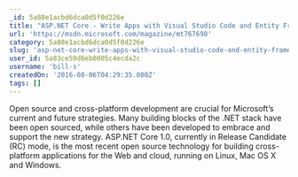 ```yaml
---
_id: 5a88e1acbd6dca0d5f0d226e
title: "ASP.NET Core - Write Apps with Visual Studio Code and Entity Framework"
url: 'https://msdn.microsoft.com/magazine/mt767698'
category: 5a88e1acbd6dca0d5f0d226e
slug: 'asp-net-core-write-apps-with-visual-studio-code-and-entity-framework'
user_id: 5a83ce59d6eb0005c4ecda2c
username: 'bill-s'
createdOn: '2016-08-06T04:29:35.000Z'
tags: []
---
```


Open source and cross-platform development are crucial for Microsoft’s current and future strategies. Many building blocks of the .NET stack have been open sourced, while others have been developed to embrace and support the new strategy. ASP.NET Core 1.0, currently in Release Candidate (RC) mode, is the most recent open source technology for building cross-platform applications for the Web and cloud, running on Linux, Mac OS X and Windows.
